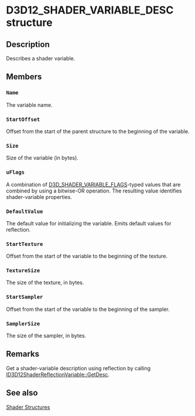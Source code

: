 # D3D12_SHADER_VARIABLE_DESC structure

## Description

Describes a shader variable.

## Members

### `Name`

The variable name.

### `StartOffset`

Offset from the start of the parent structure to the beginning of the variable.

### `Size`

Size of the variable (in bytes).

### `uFlags`

A combination of [D3D_SHADER_VARIABLE_FLAGS](https://learn.microsoft.com/windows/desktop/api/d3dcommon/ne-d3dcommon-d3d_shader_variable_flags)-typed values that are combined by using a bitwise-OR operation.
The resulting value identifies shader-variable properties.

### `DefaultValue`

The default value for initializing the variable.
Emits default values for reflection.

### `StartTexture`

Offset from the start of the variable to the beginning of the texture.

### `TextureSize`

The size of the texture, in bytes.

### `StartSampler`

Offset from the start of the variable to the beginning of the sampler.

### `SamplerSize`

The size of the sampler, in bytes.

## Remarks

Get a shader-variable description using reflection by calling [ID3D12ShaderReflectionVariable::GetDesc](https://learn.microsoft.com/windows/desktop/api/d3d12shader/nf-d3d12shader-id3d12shaderreflectionvariable-getdesc).

## See also

[Shader Structures](https://learn.microsoft.com/windows/desktop/direct3d12/d3d12-graphics-reference-shader-structures)